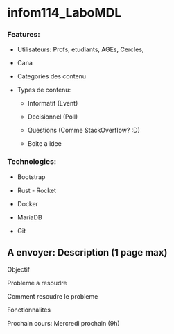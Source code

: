# infom114_LaboMDL

### Features:

+ Utilisateurs: Profs, etudiants, AGEs, Cercles, 

+ Cana

+ Categories des contenu

+ Types de contenu:

  + Informatif (Event)

  + Decisionnel (Poll)

  + Questions (Comme StackOverflow? :D)
  
  + Boite a idee 
  
### Technologies:

+ Bootstrap

+ Rust - Rocket

+ Docker

+ MariaDB

+ Git


## A envoyer: Description  (1 page max)

Objectif

Probleme a resoudre 

Comment resoudre le probleme

Fonctionnalites

Prochain cours: Mercredi prochain (9h)
